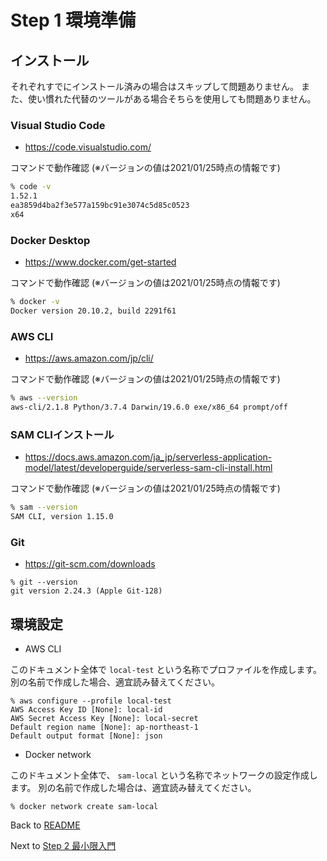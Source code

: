 # Step 1 環境準備

## インストール
それぞれすでにインストール済みの場合はスキップして問題ありません。
また、使い慣れた代替のツールがある場合そちらを使用しても問題ありません。

### Visual Studio Code
- <https://code.visualstudio.com/>

コマンドで動作確認
(※バージョンの値は2021/01/25時点の情報です)

```zsh
% code -v
1.52.1
ea3859d4ba2f3e577a159bc91e3074c5d85c0523
x64
```

### Docker Desktop
- <https://www.docker.com/get-started>

コマンドで動作確認
(※バージョンの値は2021/01/25時点の情報です)

```zsh
% docker -v
Docker version 20.10.2, build 2291f61
```

### AWS CLI
- <https://aws.amazon.com/jp/cli/>

コマンドで動作確認
(※バージョンの値は2021/01/25時点の情報です)

```zsh
% aws --version
aws-cli/2.1.8 Python/3.7.4 Darwin/19.6.0 exe/x86_64 prompt/off
```

### SAM CLIインストール
- <https://docs.aws.amazon.com/ja_jp/serverless-application-model/latest/developerguide/serverless-sam-cli-install.html>

コマンドで動作確認
(※バージョンの値は2021/01/25時点の情報です)

```zsh
% sam --version
SAM CLI, version 1.15.0
```

### Git
- <https://git-scm.com/downloads>

```
% git --version
git version 2.24.3 (Apple Git-128)
```

## 環境設定

- AWS CLI

このドキュメント全体で `local-test` という名称でプロファイルを作成します。
別の名前で作成した場合、適宜読み替えてください。

```
% aws configure --profile local-test
AWS Access Key ID [None]: local-id
AWS Secret Access Key [None]: local-secret
Default region name [None]: ap-northeast-1
Default output format [None]: json
```

- Docker network

このドキュメント全体で、 `sam-local` という名称でネットワークの設定作成します。
別の名前で作成した場合は、適宜読み替えてください。

```
% docker network create sam-local
```

Back to [README](../README.md)

Next to [Step 2 最小限入門](02-minimum-getting-started.md)
